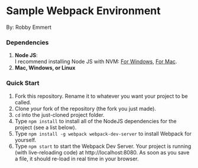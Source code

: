 # Sample Webpack Environment
By: Robby Emmert

### Dependencies  
1. **Node JS**:  
I recommend installing Node JS with NVM: [For Windows](https://github.com/coreybutler/nvm-windows), [For Mac](https://github.com/creationix/nvm).  
2. **Mac, Windows, or Linux**  

### Quick Start
1. Fork this repository.  Rename it to whatever you want your project to be called.
2. Clone *your* fork of the repository (the fork you just made).
3. `cd` into the just-cloned project folder.
4. Type `npm install` to install all of the NodeJS dependencies for the project (see a list below).
5. Type `npm install -g webpack webpack-dev-server` to install Webpack for yourself.
6. Type `npm start` to start the Webpack Dev Server.  Your project is running (with live-reloading code) at http://localhost:8080.  As soon as you save a file, it should re-load in real time in your browser.
